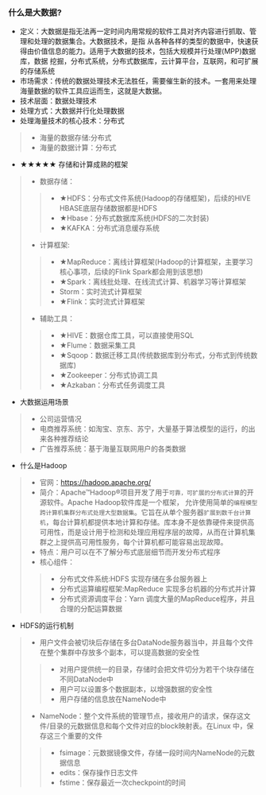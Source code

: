### 什么是大数据?
+ 定义：大数据是指无法再一定时间内用常规的软件工具对齐内容进行抓取、管理和处理的数据集合。大数据技术，是指
从各种各样的类型的数据中，快速获得由价值信息的能力。适用于大数据的技术，包括大规模并行处理(MPP)数据库，数据
挖掘，分布式系统，分布式数据库，云计算平台，互联网，和可扩展的存储系统
+ 市场需求：传统的数据处理技术无法胜任，需要催生新的技术。一套用来处理海量数据的软件工具应运而生，这就是大数据。
+ 技术层面：数据处理技术
+ 处理方式：大数据并行化处理数据
+ 处理海量技术的核心技术：分布式
> + 海量的数据存储:分布式
> + 海量的数据计算：分布式
+ ★★★★★ 存储和计算成熟的框架
> + 数据存储：
> > + ★HDFS：分布式文件系统(Hadoop的存储框架)，后续的HIVE HBASE底层存储数据都是HDFS
> > + ★Hbase：分布式数据库系统(HDFS的二次封装)
> > + ★KAFKA：分布式消息缓存系统
> + 计算框架:
> > + ★MapReduce：离线计算框架(Hadoop的计算框架，主要学习核心事项，后续的Flink Spark都会用到该思想)
> > + ★Spark：离线批处理、在线流式计算、机器学习等计算框架
> > + Storm：实时流式计算框架
> > + ★Flink：实时流式计算框架
> + 辅助工具：
> > + ★HIVE：数据仓库工具，可以直接使用SQL
> > + ★Flume：数据采集工具
> > + ★Sqoop：数据迁移工具(传统数据库到分布式，分布式到传统数据库)
> > + ★Zookeeper：分布式协调工具
> > + ★Azkaban：分布式任务调度工具
+ 大数据运用场景
> + 公司运营情况
> + 电商推荐系统：如淘宝、京东、苏宁，大量基于算法模型的运行，的出来各种推荐结论
> + 广告推荐系统：基于海量互联网用户的各类数据
+ 什么是Hadoop
> + 官网：https://hadoop.apache.org/
> + 简介：Apache™Hadoop®项目开发了用于`可靠，可扩展的分布式计算`的开源软件。Apache Hadoop软件库是一个框架，
允许使用简单的`编程模型跨计算机集群分布式处理大型数据集`。它旨在从单个服务器`扩展到数千台计算机`，每台计算机都提供本地计算和存储。库本身不是依靠硬件来提供高可用性，而是设计用于检测和处理应用程序层的故障，从而在计算机集群之上提供高可用性服务，每个计算机都可能容易出现故障。
> + 特点：用户可以在不了解分布式底层细节而开发分布式程序
> + 核心组件：
> > + 分布式文件系统:HDFS 实现存储在多台服务器上
> > + 分布式运算编程框架:MapReduce 实现多台机器的分布式并计算
> > + 分布式资源调度平台：Yarn 调度大量的MapReduce程序，并且合理的分配运算数据
+ HDFS的运行机制
> - 用户文件会被切块后存储在多台DataNode服务器当中，并且每个文件在整个集群中存放多个副本，可以提高数据的安全性
> > - 对用户提供统一的目录，存储时会把文件切分为若干个块存储在不同DataNode中
> > - 用户可以设置多个数据副本，以增强数据的安全性
> > - 用户存储的信息放在NameNode中
> - NameNode：整个文件系统的管理节点，接收用户的请求，保存这文件/目录的元数据信息和每个文件对应的block映射表。在Linux
中，保存这三个重要的文件
> > - fsimage：元数据镜像文件，存储一段时间内NameNode的元数据信息
> > - edits：保存操作日志文件
> > - fstime：保存最近一次checkpoint的时间
